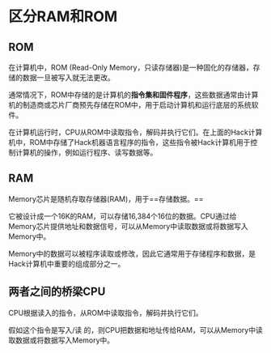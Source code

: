 # 区分RAM和ROM

## ROM

在计算机中，ROM (Read-Only Memory，只读存储器)是一种固化的存储器，存储的数据一旦被写入就无法更改。

通常情况下，ROM中存储的是计算机的**指令集和固件程序**，这些数据通常由计算机的制造商或芯片厂商预先存储在ROM中，用于启动计算机和运行底层的系统软件。

在计算机运行时，CPU从ROM中读取指令，解码并执行它们。在上面的Hack计算机中，ROM中存储了Hack机器语言程序的指令，这些指令被Hack计算机用于控制计算机的操作，例如运行程序、读写数据等。

## RAM

Memory芯片是随机存取存储器(RAM)，用于==存储数据。==

它被设计成一个16K的RAM，可以存储16,384个16位的数据。CPU通过给Memory芯片提供地址和数据信号，可以从Memory中读取数据或将数据写入Memory中。

Memory中的数据可以被程序读取或修改，因此它通常用于存储程序和数据，是Hack计算机中重要的组成部分之一。


## 两者之间的桥梁CPU

CPU根据读入的指令，从ROM中读取指令，解码并执行它们。

假如这个指令是写入/读 的，则CPU把数据和地址传给RAM，可以从Memory中读取数据或将数据写入Memory中。

